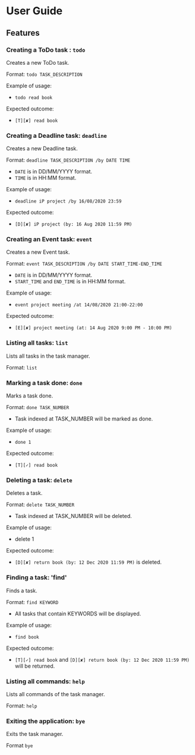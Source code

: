 # User Guide

## Features 

### Creating a ToDo task : `todo`

Creates a new ToDo task.

Format: `todo TASK_DESCRIPTION`

Example of usage: 
* `todo read book`

Expected outcome:
* `[T][✘] read book`

### Creating a Deadline task: `deadline`

Creates a new Deadline task.

Format: `deadline TASK_DESCRIPTION /by DATE TIME`
* `DATE` is in DD/MM/YYYY format.
* `TIME` is in HH:MM format.

Example of usage:
* `deadline iP project /by 16/08/2020 23:59`

Expected outcome:
* `[D][✘] iP project (by: 16 Aug 2020 11:59 PM)`

### Creating an Event task: `event`

Creates a new Event task.

Format: `event TASK_DESCRIPTION /by DATE START_TIME-END_TIME`
* `DATE` is in DD/MM/YYYY format.
* `START_TIME` and `END_TIME` is in HH:MM format.

Example of usage:
* `event project meeting /at 14/08/2020 21:00-22:00`

Expected outcome:
* `[E][✘] project meeting (at: 14 Aug 2020 9:00 PM - 10:00 PM)`

### Listing all tasks: `list`
Lists all tasks in the task manager.

Format: `list`

### Marking a task done: `done`
Marks a task done.

Format: `done TASK_NUMBER`
* Task indexed at TASK_NUMBER will be marked as done.

Example of usage: 
* `done 1`

Expected outcome:
* `[T][✓] read book`

### Deleting a task: `delete`
Deletes a task.

Format: `delete TASK_NUMBER`
* Task indexed at TASK_NUMBER will be deleted.

Example of usage: 
* delete 1

Expected outcome:
* `[D][✘] return book (by: 12 Dec 2020 11:59 PM)` is deleted.

### Finding a task: 'find'
Finds a task.

Format: `find KEYWORD`
* All tasks that contain KEYWORDS will be displayed.

Example of usage:
* `find book`

Expected outcome:
* `[T][✓] read book` and `[D][✘] return book (by: 12 Dec 2020 11:59 PM)` will be returned.

### Listing all commands: `help`
Lists all commands of the task manager.

Format: `help`

### Exiting the application: `bye`
Exits the task manager.

Format `bye`